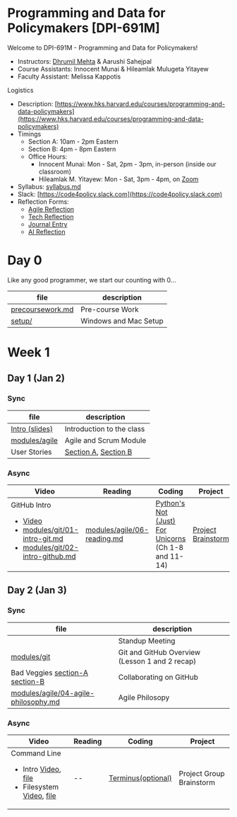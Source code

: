 # Programming and Data for Policymakers [DPI-691M]

Welcome to DPI-691M - Programming and Data for Policymakers!

* Instructors: [Dhrumil Mehta](https://www.hks.harvard.edu/faculty/dhrumil-mehta) & Aarushi Sahejpal
* Course Assistants: Innocent Munai & Hileamlak Mulugeta Yitayew
* Faculty Assistant: Melissa Kappotis

Logistics

* Description: [https://www.hks.harvard.edu/courses/programming-and-data-policymakers](https://www.hks.harvard.edu/courses/programming-and-data-policymakers)
* Timings
	* Section A: 10am - 2pm Eastern
	* Section B: 4pm - 8pm Eastern 
	* Office Hours:
        * Innocent Munai: Mon - Sat, 2pm - 3pm, in-person (inside our classroom)
   		* Hileamlak M. Yitayew: Mon - Sat, 3pm - 4pm, on [Zoom](https://harvard.zoom.us/my/hileamlak?pwd=WjV5RU44ZmlNRnJHUnNJUllvSzBoQT09)
* Syllabus: [syllabus.md](syllabus.md)
* Slack: [https://code4policy.slack.com](https://code4policy.slack.com)
* Reflection Forms: 
	* [Agile Reflection](https://docs.google.com/forms/d/e/1FAIpQLSf6oqqpkK1BxR16jIjOcKGArjr16sJmkX485I-bMRA4R6KtWA/viewform?usp=pp_url&entry.1652117491=January+2024)
	* [Tech Reflection](https://docs.google.com/forms/d/e/1FAIpQLSfY50XhO_jw-qklDqn0SLKbWgmDCFsMvanPWEhrOQDapthQtg/viewform?usp=pp_url&entry.931428969=January+2024)
	* [Journal Entry](https://docs.google.com/forms/d/e/1FAIpQLSdK2saZJZCNUWZRgbIFp1jVrnddQgGY7Ls30GW-EN5iAtGUXw/viewform?usp=pp_url&entry.1492947786=January+2024)
	* [AI Reflection](https://docs.google.com/forms/d/e/1FAIpQLSeEeqCNikgkwdIu7QaNTHd_7gtS8WshwkCvcex2xclAf05AZw/viewform?usp=pp_url&entry.1492947786=January+2024)

# Day 0
Like any good programmer, we start our counting with 0...

file | description
-----|------------
[precoursework.md](precoursework.md) | Pre-course Work
[setup/](https://github.com/code4policy/modules/tree/master/setup) | Windows and Mac Setup

# Week 1

## Day 1 (Jan 2)

### Sync

file | description
-----|------------
[Intro (slides)](https://slides.com/dhrumilmehta/hks-intro) | Introduction to the class
[modules/agile](https://github.com/code4policy/modules/tree/master/agile) | Agile and Scrum Module
User Stories | [Section A](https://docs.google.com/presentation/d/1IDh_h4VVm0WFejTT8_3-2Y0UBcc6z1t0EpvTYBkNF98/edit#slide=id.gaa3fa6eaaf_115_45), [Section B](https://docs.google.com/presentation/d/1TaRdm6qsqfFk2x4CL_1KvlKjaeoiELLgardr9nHfomo/edit#slide=id.g1ee45b6671a_2_111)

### Async

Video  | Reading| Coding | Project
-------|-------|-------|-------|
GitHub Intro <ul><li>[Video](https://harvard.hosted.panopto.com/Panopto/Pages/Viewer.aspx?id=811469c4-0c47-4a1d-a0c6-ac9e01501327)</li><li>[modules/git/01-intro-git.md](https://github.com/code4policy/modules/tree/master/git/01-intro-git.md)</li><li>[modules/git/02-intro-github.md](https://github.com/code4policy/modules/tree/master/git/02-intro-github.md)</li></ul> | [modules/agile/06-reading.md](https://github.com/code4policy/modules/tree/master/agile/06-reading.md) | [Python's Not (Just) For Unicorns](https://littlecolumns.com/learn/python/) (Ch 1-8 and 11-14) | [Project Brainstorm](https://github.com/code4policy/modules/blob/master/finalproject/brainstorm.md)

## Day 2 (Jan 3)

### Sync

file | description
-----|------------
[ ]() | Standup Meeting
[modules/git](https://github.com/code4policy/modules/tree/master/git) | Git and GitHub Overview (Lesson 1 and 2 recap)
Bad Veggies [section-A](https://github.com/code4policy/bad-veggies-website-section-a) [section-B](https://github.com/code4policy/bad-veggies-website-section-b) | Collaborating on GitHub
[modules/agile/04-agile-philosophy.md](https://github.com/code4policy/modules/blob/master/agile/04-agile-philosophy.md) | Agile Philosopy


### Async

Video  | Reading| Coding | Project
-------|-------|-------|-------|
Command Line <ul><li>Intro [Video](https://www.youtube.com/watch?v=YsYWJWCNR_0), [file](https://github.com/code4policy/modules/blob/master/commandline/01-intro.md)</li><li>Filesystem [Video](https://harvard.hosted.panopto.com/Panopto/Pages/Viewer.aspx?id=3557fdf2-1259-47af-acff-ada40120f966), [file](https://github.com/code4policy/modules/blob/master/commandline/02-filesystem.md)</li></ul> | -- | [Terminus(optional)](https://web.mit.edu/mprat/Public/web/Terminus/Web/main.html) | Project Group Brainstorm
